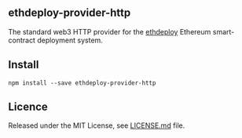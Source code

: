 ## ethdeploy-provider-http

The standard web3 HTTP provider for the [ethdeploy](http://github.com/silentcicero/ethdeploy) Ethereum smart-contract deployment system.

## Install

```
npm install --save ethdeploy-provider-http
```

## Licence

Released under the MIT License, see [LICENSE.md](LICENSE.md) file.
